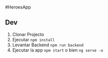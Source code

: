 #HeroesApp

## Dev

1. Clonar Projecto
2. Ejecutar `npm install`
3. Levantar Backend `npm run backend`
4. Ejecutar la app ```npm start``` o bien ```ng serve -o```
